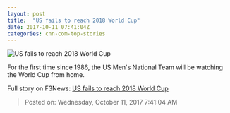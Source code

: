 ```yaml
---
layout: post
title:  "US fails to reach 2018 World Cup"
date: 2017-10-11 07:41:04Z
categories: cnn-com-top-stories
---
```


![US fails to reach 2018 World Cup](http://i2.cdn.cnn.com/cnnnext/dam/assets/171010223133-us-trinidad-tobago-soccer-super-tease.jpg)

For the first time since 1986, the US Men's National Team will be watching the World Cup from home.


Full story on F3News: [US fails to reach 2018 World Cup](http://www.f3nws.com/n/PQHPBC)

> Posted on: Wednesday, October 11, 2017 7:41:04 AM
